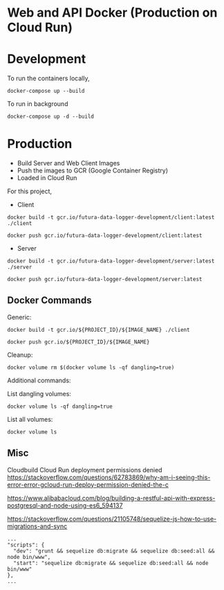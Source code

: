 # Web and API Docker (Production on Cloud Run)

# Development
To run the containers locally,
```
docker-compose up --build
```
To run in background
```
docker-compose up -d --build
```

# Production
- Build Server and Web Client Images
- Push the images to GCR (Google Container Registry)
- Loaded in Cloud Run

For this project,
- Client
```
docker build -t gcr.io/futura-data-logger-development/client:latest ./client
```
```
docker push gcr.io/futura-data-logger-development/client:latest
```

- Server
```
docker build -t gcr.io/futura-data-logger-development/server:latest ./server
```
```
docker push gcr.io/futura-data-logger-development/server:latest
```

## Docker Commands

Generic:
```
docker build -t gcr.io/${PROJECT_ID}/${IMAGE_NAME} ./client
```
```
docker push gcr.io/${PROJECT_ID}/${IMAGE_NAME}
```

Cleanup:
```
docker volume rm $(docker volume ls -qf dangling=true)
```
Additional commands:

List dangling volumes:
```
docker volume ls -qf dangling=true
```
List all volumes:
```
docker volume ls
```

## Misc
Cloudbuild Cloud Run deployment permissions denied
https://stackoverflow.com/questions/62783869/why-am-i-seeing-this-error-error-gcloud-run-deploy-permission-denied-the-c

https://www.alibabacloud.com/blog/building-a-restful-api-with-express-postgresql-and-node-using-es6_594137

https://stackoverflow.com/questions/21105748/sequelize-js-how-to-use-migrations-and-sync

```
...
"scripts": {
  "dev": "grunt && sequelize db:migrate && sequelize db:seed:all && node bin/www",
  "start": "sequelize db:migrate && sequelize db:seed:all && node bin/www"
},
...
```
